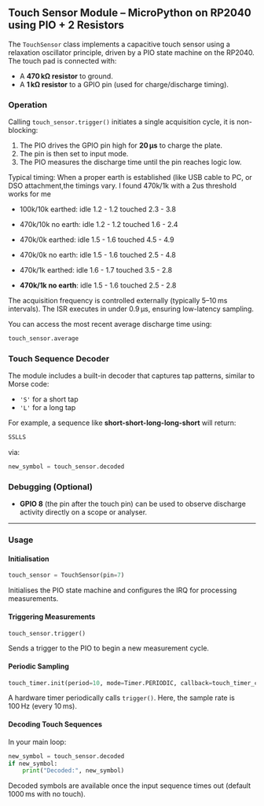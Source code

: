 ## Touch Sensor Module – MicroPython on RP2040 using PIO + 2 Resistors

The `TouchSensor` class implements a capacitive touch sensor using a relaxation oscillator principle, driven by a PIO state machine on the RP2040. The touch pad is connected with:

- A **470 kΩ resistor** to ground.
- A **1 kΩ resistor** to a GPIO pin (used for charge/discharge timing).

### Operation

Calling `touch_sensor.trigger()` initiates a single acquisition cycle, it is non-blocking:

1. The PIO drives the GPIO pin high for **20 µs** to charge the plate.
2. The pin is then set to input mode.
3. The PIO measures the discharge time until the pin reaches logic low.

Typical timing:  When a proper earth is established (like USB cable to PC, or DSO attachment,the timings vary.  I found 470k/1k with a 2us threshold works for me
- 100k/10k earthed:   idle 1.2 - 1.2   touched 2.3 - 3.8
- 470k/10k no earth:  idle 1.2 - 1.2   touched 1.6 - 2.4

- 470k/0k  earthed:   idle 1.5 - 1.6   touched 4.5 - 4.9
- 470k/0k no earth:   idle 1.5 - 1.6   touched 2.5 - 4.8

- 470k/1k  earthed:   idle 1.6 - 1.7   touched 3.5 - 2.8
- **470k/1k no earth**:   idle 1.5 - 1.6   touched 2.5 - 2.8

The acquisition frequency is controlled externally (typically 5–10 ms intervals). The ISR executes in under 0.9 µs, ensuring low-latency sampling.

You can access the most recent average discharge time using:

```python
touch_sensor.average
```

### Touch Sequence Decoder

The module includes a built-in decoder that captures tap patterns, similar to Morse code:

- `'S'` for a short tap
- `'L'` for a long tap

For example, a sequence like **short-short-long-long-short** will return:

```python
SSLLS
```

via:

```python
new_symbol = touch_sensor.decoded
```

### Debugging (Optional)

- **GPIO 8** (the pin after the touch pin) can be used to observe discharge activity directly on a scope or analyser.

---

### Usage

#### Initialisation

```python
touch_sensor = TouchSensor(pin=7)
```

Initialises the PIO state machine and configures the IRQ for processing measurements.

#### Triggering Measurements

```python
touch_sensor.trigger()
```

Sends a trigger to the PIO to begin a new measurement cycle.

#### Periodic Sampling

```python
touch_timer.init(period=10, mode=Timer.PERIODIC, callback=touch_timer_cb)
```

A hardware timer periodically calls `trigger()`. Here, the sample rate is 100 Hz (every 10 ms).

#### Decoding Touch Sequences

In your main loop:

```python
new_symbol = touch_sensor.decoded
if new_symbol:
    print("Decoded:", new_symbol)
```

Decoded symbols are available once the input sequence times out (default 1000 ms with no touch).
